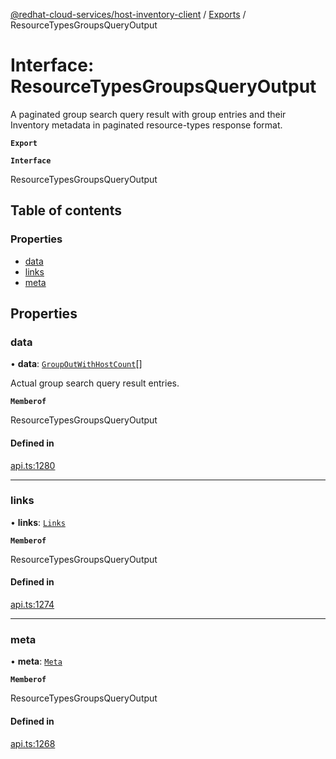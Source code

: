 [@redhat-cloud-services/host-inventory-client](../README.md) / [Exports](../modules.md) / ResourceTypesGroupsQueryOutput

# Interface: ResourceTypesGroupsQueryOutput

A paginated group search query result with group entries and their Inventory metadata in paginated resource-types response format.

**`Export`**

**`Interface`**

ResourceTypesGroupsQueryOutput

## Table of contents

### Properties

- [data](ResourceTypesGroupsQueryOutput.md#data)
- [links](ResourceTypesGroupsQueryOutput.md#links)
- [meta](ResourceTypesGroupsQueryOutput.md#meta)

## Properties

### data

• **data**: [`GroupOutWithHostCount`](GroupOutWithHostCount.md)[]

Actual group search query result entries.

**`Memberof`**

ResourceTypesGroupsQueryOutput

#### Defined in

[api.ts:1280](https://github.com/RedHatInsights/javascript-clients/blob/master/packages/host-inventory/api.ts#L1280)

___

### links

• **links**: [`Links`](Links.md)

**`Memberof`**

ResourceTypesGroupsQueryOutput

#### Defined in

[api.ts:1274](https://github.com/RedHatInsights/javascript-clients/blob/master/packages/host-inventory/api.ts#L1274)

___

### meta

• **meta**: [`Meta`](Meta.md)

**`Memberof`**

ResourceTypesGroupsQueryOutput

#### Defined in

[api.ts:1268](https://github.com/RedHatInsights/javascript-clients/blob/master/packages/host-inventory/api.ts#L1268)
